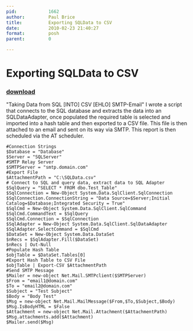 ```yaml
---
pid:            1662
author:         Paul Brice
title:          Exporting SQLData to CSV
date:           2010-02-23 21:40:27
format:         posh
parent:         0

---
```


# Exporting SQLData to CSV

### [download](//scripts/1662.ps1)

"Taking Data from SQL [INTO] CSV [EHLO] SMTP-Email"
I wrote a script that connects to the SQL database and extracts the data into an SQLDataAdapter, once populated the required table is selected and imported into a hash table and then exported to a CSV file. This file is then attached to an email and sent on its way via SMTP. This report is then scheduled via the AT scheduler.

```posh
#Connection Strings
$Database = "Database"
$Server = "SQLServer"
#SMTP Relay Server
$SMTPServer = "smtp.domain.com"
#Export File
$AttachmentPath = "C:\SQLData.csv"
# Connect to SQL and query data, extract data to SQL Adapter
$SqlQuery = "SELECT * FROM dbo.Test_Table"
$SqlConnection = New-Object System.Data.SqlClient.SqlConnection
$SqlConnection.ConnectionString = "Data Source=$Server;Initial Catalog=$Database;Integrated Security = True"
$SqlCmd = New-Object System.Data.SqlClient.SqlCommand
$SqlCmd.CommandText = $SqlQuery
$SqlCmd.Connection = $SqlConnection
$SqlAdapter = New-Object System.Data.SqlClient.SqlDataAdapter
$SqlAdapter.SelectCommand = $SqlCmd
$DataSet = New-Object System.Data.DataSet
$nRecs = $SqlAdapter.Fill($DataSet)
$nRecs | Out-Null
#Populate Hash Table
$objTable = $DataSet.Tables[0]
#Export Hash Table to CSV File
$objTable | Export-CSV $AttachmentPath
#Send SMTP Message
$Mailer = new-object Net.Mail.SMTPclient($SMTPServer)
$From = "email1@domain.com"
$To = "email2@domain.com"
$Subject = "Test Subject"
$Body = "Body Test"
$Msg = new-object Net.Mail.MailMessage($From,$To,$Subject,$Body)
$Msg.IsBodyHTML = $False
$Attachment = new-object Net.Mail.Attachment($AttachmentPath)
$Msg.attachments.add($Attachment)
$Mailer.send($Msg)
```
